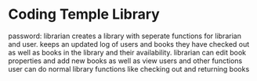# Coding Temple Library
password: librarian
creates a library with seperate functions for librarian and user.
keeps an updated log of users and books they have checked out as well as books in the library and their availability.
librarian can edit book properties and add new books as well as view users and other functions
user can do normal library functions like checking out and returning books
